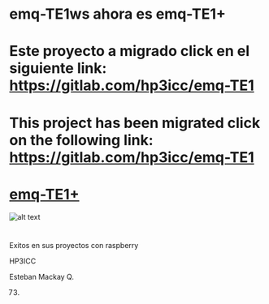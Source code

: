 # emq-TE1ws ahora es emq-TE1+

# Este proyecto a migrado click en el siguiente link: https://gitlab.com/hp3icc/emq-TE1

# This project has been migrated click on the following link:  https://gitlab.com/hp3icc/emq-TE1

# [emq-TE1+](https://gitlab.com/hp3icc/emq-TE1)

![alt text](https://gitlab.com/hp3icc/emq-TE1/-/raw/main/emq-te1.jpg)


#

Exitos en sus proyectos con raspberry 

HP3ICC

Esteban Mackay Q.

73.

#
